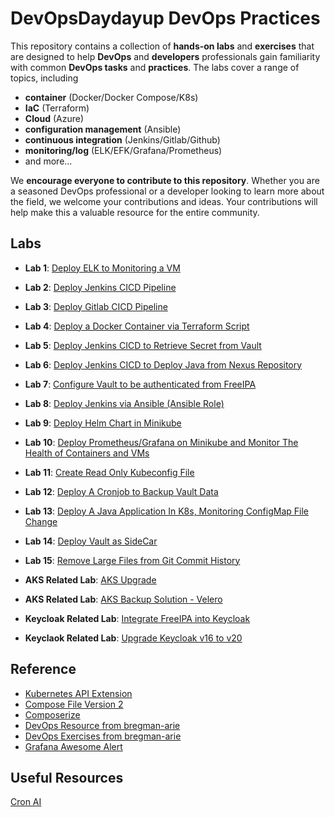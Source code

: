 # DevOpsDaydayup DevOps Practices
This repository contains a collection of **hands-on labs** and **exercises** that are designed to help **DevOps** and **developers** professionals gain familiarity with common **DevOps tasks** and **practices**. The labs cover a range of topics, including 
- **container** (Docker/Docker Compose/K8s)
- **IaC** (Terraform)
- **Cloud** (Azure)
- **configuration management** (Ansible)
- **continuous integration** (Jenkins/Gitlab/Github)
- **monitoring/log** (ELK/EFK/Grafana/Prometheus)
- and more... </br>

We **encourage everyone to contribute to this repository**. Whether you are a seasoned DevOps professional or a developer looking to learn more about the field, we welcome your contributions and ideas. Your contributions will help make this a valuable resource for the entire community.

## Labs
- **Lab 1**: [Deploy ELK to Monitoring a VM](https://github.com/chance2021/devopsdaydayup/tree/main/001-ELKMonitoring)
- **Lab 2**: [Deploy Jenkins CICD Pipeline](https://github.com/chance2021/devopsdaydayup/tree/main/002-JenkinsCICD)
- **Lab 3**: [Deploy Gitlab CICD Pipeline](https://github.com/chance2021/devopsdaydayup/tree/main/003-GitlabCICD)
- **Lab 4**: [Deploy a Docker Container via Terraform Script](https://github.com/chance2021/devopsdaydayup/tree/main/004-TerraformDockerDeployment)
- **Lab 5**: [Deploy Jenkins CICD to Retrieve Secret from Vault](https://github.com/chance2021/devopsdaydayup/tree/main/005-VaultJenkinsCICD)
- **Lab 6**: [Deploy Jenkins CICD to Deploy Java from Nexus Repository](https://github.com/chance2021/devopsdaydayup/tree/main/006-NexusJenkinsVagrantCICD)
- **Lab 7**: [Configure Vault to be authenticated from FreeIPA](https://github.com/chance2021/devopsdaydayup/tree/main/007-VaultFreeIPAVagrantIAM)
- **Lab 8**: [Deploy Jenkins via Ansible (Ansible Role)](https://github.com/chance2021/devopsdaydayup/tree/main/008-AnsibleVagrantJenkinsDeployment)
- **Lab 9**: [Deploy Helm Chart in Minikube](https://github.com/chance2021/devopsdaydayup/tree/main/009-MinikubeHelmDeployment)
- **Lab 10**: [Deploy Prometheus/Grafana on Minikube and Monitor The Health of Containers and VMs](https://github.com/chance2021/devopsdaydayup/tree/main/010-MinikubeGrafanaPrometheusMultipassMonitoring)
- **Lab 11**: [Create Read Only Kubeconfig File](https://github.com/chance2021/devopsdaydayup/tree/main/011-KinDKubeconfigRBACConfiguration)
- **Lab 12**: [Deploy A Cronjob to Backup Vault Data](https://github.com/chance2021/devopsdaydayup/tree/main/012-CronjobVaultBackupHelmMinikube)
- **Lab 13**: [Deploy A Java Application In K8s, Monitoring ConfigMap File Change](https://github.com/chance2021/devopsdaydayup/tree/main/013-JavaMonitoryConfigmapMinikube)
- **Lab 14**: [Deploy Vault as SideCar](https://github.com/chance2021/devopsdaydayup/tree/main/014-VaultInjectorMinikube)
- **Lab 15**: [Remove Large Files from Git Commit History](https://github.com/chance2021/devopsdaydayup/tree/main/015-GitRemoveLargeFile)


- **AKS Related Lab**: [AKS Upgrade](https://github.com/chance2021/devopsdaydayup/tree/main/aks/aks-upgrade)
- **AKS Related Lab**: [AKS Backup Solution - Velero](https://github.com/chance2021/devopsdaydayup/tree/main/aks/backup-solution-velero)

- **Keycloak Related Lab**: [Integrate FreeIPA into Keycloak](https://github.com/chance2021/devopsdaydayup/tree/main/keycloak-integration)
- **Keyclaok Related Lab**: [Upgrade Keycloak v16 to v20](https://github.com/chance2021/devopsdaydayup/tree/main/keycloak-integration)
## Reference
- [Kubernetes API Extension](https://kubebuilder.io)
- [Compose File Version 2](https://docs.docker.com/compose/compose-file/compose-file-v2/#cap_add-cap_drop) </br>
- [Composerize](https://www.composerize.com/) </br>
- [DevOps Resource from bregman-arie](https://github.com/bregman-arie/devops-resources)</br>
- [DevOps Exercises from bregman-arie](https://github.com/bregman-arie/devops-exercises)</br>
- [Grafana Awesome Alert](https://awesome-prometheus-alerts.grep.to/)</br>

## Useful Resources
[Cron AI](https://cron-ai.vercel.app)
